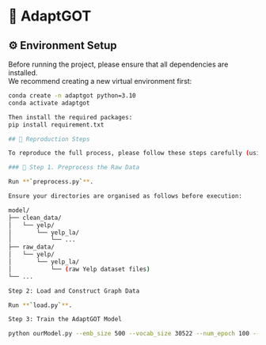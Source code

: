 # 🧠 AdaptGOT

## ⚙️ Environment Setup

Before running the project, please ensure that all dependencies are installed.  
We recommend creating a new virtual environment first:

```bash
conda create -n adaptgot python=3.10
conda activate adaptgot

Then install the required packages:
pip install requirement.txt

## 🚀 Reproduction Steps

To reproduce the full process, please follow these steps carefully (using **`yelp_la`** as an example):

### 🧩 Step 1. Preprocess the Raw Data

Run **`preprocess.py`**.  

Ensure your directories are organised as follows before execution:

model/
├── clean_data/
│   └── yelp/
│       └── yelp_la/
│           └── ...
├── raw_data/
│   └── yelp/
│       └── yelp_la/
│           └── (raw Yelp dataset files)
└── ...

Step 2: Load and Construct Graph Data

Run **`load.py`**.  

Step 3: Train the AdaptGOT Model

python ourModel.py --emb_size 500 --vocab_size 30522 --num_epoch 100 --edge_feature_size 32

